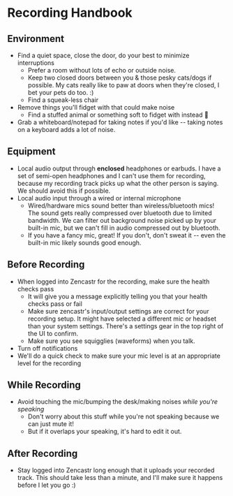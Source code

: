 # Recording Handbook

## Environment

- Find a quiet space, close the door, do your best to minimize interruptions
    - Prefer a room without lots of echo or outside noise.
    - Keep two closed doors between you & those pesky cats/dogs if possible. My cats really like to paw at doors when they're closed, I bet your pets do too. :)
    - Find a squeak-less chair
- Remove things you'll fidget with that could make noise
    - Find a stuffed animal or something soft to fidget with instead 🙂
- Grab a whiteboard/notepad for taking notes if you'd like -- taking notes on a keyboard adds a lot of noise.

## Equipment

- Local audio output through **enclosed** headphones or earbuds. I have a set of semi-open headphones and I can't use them for recording, because my recording track picks up what the other person is saying. We should avoid this if possible.
- Local audio input through a wired or internal microphone
    - Wired/hardware mics sound better than wireless/bluetooth mics! The sound gets really compressed over bluetooth due to limited bandwidth. We can filter out background noise picked up by your built-in mic, but we can't fill in audio compressed out by bluetooth.
    - If you have a fancy mic, great! If you don't, don't sweat it -- even the built-in mic likely sounds good enough. 

## Before Recording

- When logged into Zencastr for the recording, make sure the health checks pass
    - It will give you a message explicitly telling you that your health checks pass or fail
    - Make sure zencastr's input/output settings are correct for your recording setup. It might have selected a different mic or headset than your system settings. There's a settings gear in the top right of the UI to confirm.
    - Make sure you see squigglies (waveforms) when you talk.
- Turn off notifications
- We'll do a quick check to make sure your mic level is at an appropriate level for the recording

## While Recording

- Avoid touching the mic/bumping the desk/making noises *while you're speaking*
    - Don't worry about this stuff while you're not speaking because we can just mute it!
    - But if it overlaps your speaking, it's hard to edit it out.

## After Recording

- Stay logged into Zencastr long enough that it uploads your recorded track. This should take less than a minute, and I'll make sure it happens before I let you go :)
